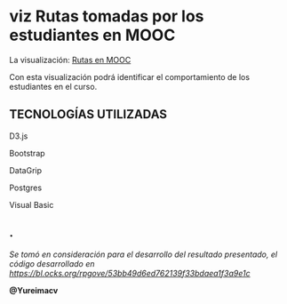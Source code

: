 # viz Rutas tomadas por los estudiantes en MOOC

La visualización: [Rutas en MOOC](https://yureimacv.github.io/networkcourse/arc.html)

Con esta visualización podrá identificar el comportamiento de los estudiantes en el curso.

## TECNOLOGÍAS UTILIZADAS

D3.js

Bootstrap

DataGrip

Postgres

Visual Basic

## .

*Se tomó en consideración para el desarrollo del resultado presentado, el código desarrollado en https://bl.ocks.org/rpgove/53bb49d6ed762139f33bdaea1f3a9e1c*


**@Yureimacv**
